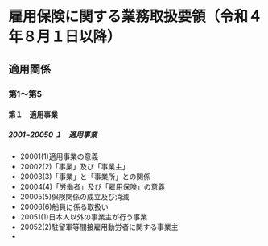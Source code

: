 # 雇用保険に関する業務取扱要領（令和４年８月１日以降）
## 適用関係
### 第1～第5
#### 第１　適用事業
##### 2001−20050  １　適用事業
- 20001(1)適用事業の意義
- 20002(2)「事業」及び「事業主」
- 20003(3)「事業」と「事業所」との関係
- 20004(4)「労働者」及び「雇用保険」の意義
- 20005(5)保険関係の成立及び消滅
- 20006(6)船員に係る取扱い
- 20051(1)日本人以外の事業主が行う事業
- 20052(2)駐留軍等間接雇用動労者に関する事業主
- 
